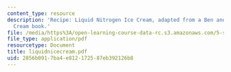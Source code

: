 ```yaml
---
content_type: resource
description: 'Recipe: Liquid Nitrogen Ice Cream, adapted from a Ben and Jerry?s Ice
  Cream book.'
file: /media/https%3A/open-learning-course-data-rc.s3.amazonaws.com/5-s16-advanced-kitchen-chemistry-spring-2002/2856b0917ba4e812172587eb392126b8_liquidnicecream.pdf
file_type: application/pdf
resourcetype: Document
title: liquidnicecream.pdf
uid: 2856b091-7ba4-e812-1725-87eb392126b8
---
```

